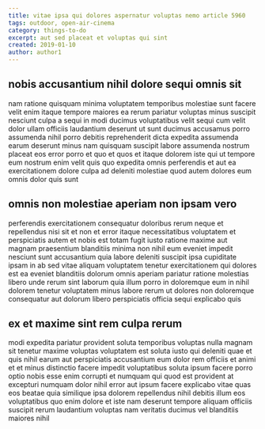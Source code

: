 ```yaml
---
title: vitae ipsa qui dolores aspernatur voluptas nemo article 5960
tags: outdoor, open-air-cinema
category: things-to-do
excerpt: aut sed placeat et voluptas qui sint
created: 2019-01-10
author: author1
---
```


## nobis accusantium nihil dolore sequi omnis sit

nam ratione quisquam minima voluptatem temporibus molestiae sunt facere velit enim itaque tempore maiores ea rerum pariatur voluptas minus suscipit nesciunt culpa a sequi in modi ducimus voluptatibus velit sequi cum velit dolor ullam officiis laudantium deserunt ut sunt ducimus accusamus porro assumenda nihil porro debitis reprehenderit dicta expedita assumenda earum deserunt minus nam quisquam suscipit labore assumenda nostrum placeat eos error porro et quo et quos et itaque dolorem iste qui ut tempore eum nostrum enim velit quis quo expedita omnis perferendis et aut ea exercitationem dolore culpa ad deleniti molestiae quod autem dolores eum omnis dolor quis sunt

## omnis non molestiae aperiam non ipsam vero

perferendis exercitationem consequatur doloribus rerum neque et repellendus nisi sit et non et error itaque necessitatibus voluptatem et perspiciatis autem et nobis est totam fugit iusto ratione maxime aut magnam praesentium blanditiis minima non nihil eum eveniet impedit nesciunt sunt accusantium quia labore deleniti suscipit ipsa cupiditate ipsam in ab sed vitae aliquam voluptatem tenetur exercitationem qui dolores est ea eveniet blanditiis dolorum omnis aperiam pariatur ratione molestias libero unde rerum sint laborum quia illum porro in doloremque eum in nihil dolorem tenetur voluptatem minus labore rerum ut dolores non doloremque consequatur aut dolorum libero perspiciatis officia sequi explicabo quis

## ex et maxime sint rem culpa rerum

modi expedita pariatur provident soluta temporibus voluptas nulla magnam sit tenetur maxime voluptas voluptatem est soluta iusto qui deleniti quae et quis nihil earum aut perspiciatis accusantium eum dolor rem officiis et animi et et minus distinctio facere impedit voluptatibus soluta ipsum facere porro optio nobis esse enim corrupti et numquam qui quod est provident at excepturi numquam dolor nihil error aut ipsum facere explicabo vitae quas eos beatae quia similique ipsa dolorem repellendus nihil debitis illum eos voluptatibus quo enim dolore et iste nam deserunt tempore aliquam officiis suscipit rerum laudantium voluptas nam veritatis ducimus vel blanditiis maiores nihil
